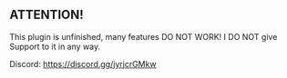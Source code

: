 ## ATTENTION! 

This plugin is unfinished, many features DO NOT WORK! I DO NOT give Support to it in any way.

Discord: https://discord.gg/jyrjcrGMkw
